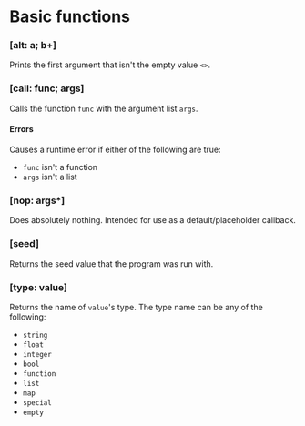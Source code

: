 # Basic functions

### [alt: a; b+]

Prints the first argument that isn't the empty value `<>`.

### [call: func; args]

Calls the function `func` with the argument list `args`.

#### Errors

Causes a runtime error if either of the following are true:
* `func` isn't a function
* `args` isn't a list

### [nop: args*]

Does absolutely nothing. Intended for use as a default/placeholder callback.

### [seed]

Returns the seed value that the program was run with.

### [type: value]

Returns the name of `value`'s type. The type name can be any of the following:

* `string`
* `float`
* `integer`
* `bool`
* `function`
* `list`
* `map`
* `special`
* `empty`